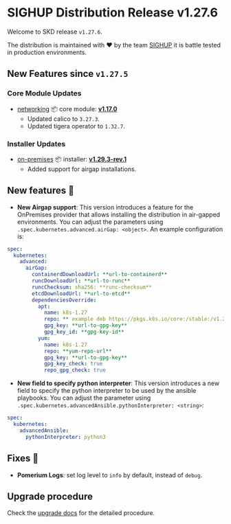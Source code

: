 # SIGHUP Distribution Release v1.27.6

Welcome to SKD release `v1.27.6`.

The distribution is maintained with ❤️ by the team [SIGHUP](https://sighup.io/) it is battle tested in production environments.

## New Features since `v1.27.5`

### Core Module Updates

- [networking](https://github.com/sighupio/fury-kubernetes-networking) 📦 core module: [**v1.17.0**](https://github.com/sighupio/fury-kubernetes-networking/releases/tag/v1.17.0)
  - Updated calico to `3.27.3`.
  - Updated tigera operator to `1.32.7`.

### Installer Updates

- [on-premises](https://github.com/sighupio/fury-kubernetes-on-premises) 📦 installer: [**v1.29.3-rev.1**](https://github.com/sighupio/fury-kubernetes-on-premises/releases/tag/v1.29.3-rev.1)
  - Added support for airgap installations.

## New features 🌟

- **New Airgap support**: This version introduces a feature for the OnPremises provider that allows installing the distribution in air-gapped environments.
    You can adjust the parameters using `.spec.kubernetes.advanced.airGap: <object>`. An example configuration is:

```yaml
spec:
  kubernetes:
    advanced:
      airGap:
        containerdDownloadUrl: **url-to-containerd**
        runcDownloadUrl: **url-to-runc**
        runcChecksum: sha256: **runc-checksum**
        etcdDownloadUrl: **url-to-etcd**
        dependenciesOverride:
          apt:
            name: k8s-1.27
            repo: ** example deb https://pkgs.k8s.io/core:/stable:/v1.27/deb/ /**
            gpg_key: **url-to-gpg-key**
            gpg_key_id: **gpg-key-id**
          yum:
            name: k8s-1.27
            repo: **yum-repo-url**
            gpg_key: **url-to-gpg-key**
            gpg_key_check: true
            repo_gpg_check: true
```

- **New field to specify python interpreter**: This version introduces a new field to specify the python interpreter to be used by the ansible playbooks. You can adjust the parameter using `.spec.kubernetes.advancedAnsible.pythonInterpreter: <string>`:

```yaml
spec:
  kubernetes:
    advancedAnsible:
      pythonInterpreter: python3
```

## Fixes 🐞

- **Pomerium Logs**: set log level to `info` by default, instead of `debug`.

## Upgrade procedure

Check the [upgrade docs](https://github.com/sighupio/furyctl/tree/main/docs/upgrades/kfd/README.md) for the detailed procedure.
